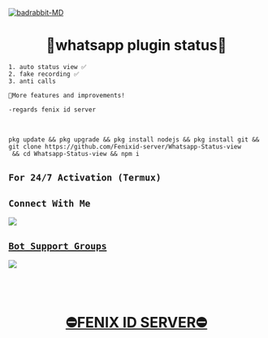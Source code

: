 <a href="https://telegra.ph/file/fd76abf848ff6d82a35fb.png"><img src="https://telegra.ph/file/fd76abf848ff6d82a35fb.png" alt="badrabbit-MD" border="0"></a>
<h1 align="center">🎯whatsapp plugin status🎯<br></h1>


```
1. auto status view ✅️
2. fake recording ✅️
3. anti calls 

🔻More features and improvements!

-regards fenix id server
```
</br>

```
pkg update && pkg upgrade && pkg install nodejs && pkg install git && git clone https://github.com/Fenixid-server/Whatsapp-Status-view
 && cd Whatsapp-Status-view && npm i
```
## `For 24/7 Activation (Termux)`


## ```Connect With Me```

<p align="center">

<a href="https://api.whatsapp.com/send?phone=94773010580&text=𝘩𝘦𝘭𝘭𝘰+𝘮𝘢𝘴𝘵𝘦𝘳"><img src="https://img.shields.io/badge/Contact fenix id server-25D366?style=for-the-badge&logo=whatsapp&logoColor=white" />

</p>



## ```Bot Support Groups```
<p align="center">

<a href="https://chat.whatsapp.com/BcUf8OupvD9A7dxbApWVAy"><img src="https://img.shields.io/badge/Join support group-25D366?style=for-the-badge&logo=whatsapp&logoColor=white" />

</p>


<br>
<br>
<h1 align="center">   ⛔FENIX ID SERVER⛔
</h1>

